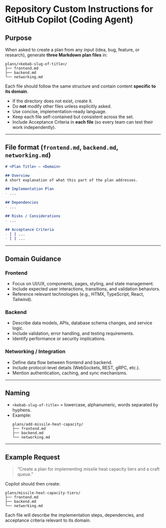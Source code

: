 # Repository Custom Instructions for GitHub Copilot (Coding Agent)

## Purpose
When asked to create a plan from any input (idea, bug, feature, or research), generate **three Markdown plan files** in:

```
plans/<kebab-slug-of-title>/
├── frontend.md
├── backend.md
└── networking.md
```

Each file should follow the same structure and contain content **specific to its domain**.

- If the directory does not exist, create it.
- Do **not** modify other files unless explicitly asked.
- Use concise, implementation-ready language.
- Keep each file self-contained but consistent across the set.
- Include Acceptance Criteria in **each file** (so every team can test their work independently).

---

## File format (`frontend.md`, `backend.md`, `networking.md`)
```markdown
# <Plan Title> — <Domain>

## Overview
A short explanation of what this part of the plan addresses.

## Implementation Plan
- ...

## Dependencies
- ...

## Risks / Considerations
- ...

## Acceptance Criteria
- [ ] ...
- [ ] ...
```

---

## Domain Guidance

### **Frontend**
- Focus on UI/UX, components, pages, styling, and state management.
- Include expected user interactions, transitions, and validation behaviors.
- Reference relevant technologies (e.g., HTMX, TypeScript, React, Tailwind).

### **Backend**
- Describe data models, APIs, database schema changes, and service logic.
- Include validation, error handling, and testing requirements.
- Identify performance or security implications.

### **Networking / Integration**
- Define data flow between frontend and backend.
- Include protocol-level details (WebSockets, REST, gRPC, etc.).
- Mention authentication, caching, and sync mechanisms.

---

## Naming
- `<kebab-slug-of-title>` = lowercase, alphanumeric, words separated by hyphens.
- Example:
  ```
  plans/add-missile-heat-capacity/
  ├── frontend.md
  ├── backend.md
  └── networking.md
  ```

---

## Example Request

> “Create a plan for implementing missile heat capacity tiers and a craft queue.”

Copilot should then create:
```
plans/missile-heat-capacity-tiers/
├── frontend.md
├── backend.md
└── networking.md
```

Each file will describe the implementation steps, dependencies, and acceptance criteria relevant to its domain.
